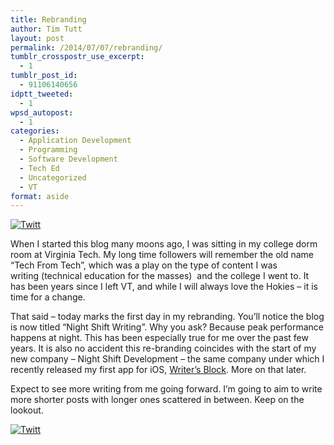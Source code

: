 ```yaml
---
title: Rebranding
author: Tim Tutt
layout: post
permalink: /2014/07/07/rebranding/
tumblr_crosspostr_use_excerpt:
  - 1
tumblr_post_id:
  - 91106140656
idptt_tweeted:
  - 1
wpsd_autopost:
  - 1
categories:
  - Application Development
  - Programming
  - Software Development
  - Tech Ed
  - Uncategorized
  - VT
format: aside
---
```

<div class="twttr_button">
  <a href="http://twitter.com/share?url=http://www.timtutt.com/2014/07/07/rebranding/&text=Rebranding" target="_blank" title="Click here if you like this article."> <img src="http://www.timtutt.com/wp-content/plugins/twitter-plugin/images/twitt.gif" alt="Twitt" /> </a>
</div>

When I started this blog many moons ago, I was sitting in my college dorm room at Virginia Tech. My long time followers will remember the old name &#8220;Tech From Tech&#8221;, which was a play on the type of content I was writing (technical education for the masses)  and the college I went to. It has been years since I left VT, and while I will always love the Hokies &#8211; it is time for a change.

That said &#8211; today marks the first day in my rebranding. You&#8217;ll notice the blog is now titled &#8220;Night Shift Writing&#8221;. Why you ask? Because peak performance happens at night. This has been especially true for me over the past few years. It is also no accident this re-branding coincides with the start of my new company &#8211; Night Shift Development &#8211; the same company under which I recently released my first app for iOS, [Writer&#8217;s Block][1]. More on that later.

Expect to see more writing from me going forward. I&#8217;m going to aim to write more shorter posts with longer ones scattered in between. Keep on the lookout.

<div class="twttr_button">
  <a href="http://twitter.com/share?url=http://www.timtutt.com/2014/07/07/rebranding/&text=Rebranding" target="_blank" title="Click here if you like this article."> <img src="http://www.timtutt.com/wp-content/plugins/twitter-plugin/images/twitt.gif" alt="Twitt" /> </a>
</div>

 [1]: http://www.writersblockappios.com